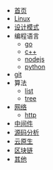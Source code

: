 * [首页](/)
* [Linux](/Linux/)
* [设计模式](/design_pattern/)
* 编程语言
    - [go](/progarmming-languages/go/)
    - [c++](/progarmming-languages/c++/)
    - [nodejs](/progarmming-languages/nodejs/)
    - [python](/progarmming-languages/python/)
* [git](/git/)
* 算法
    * [list](/算法/list/)
    * [tree](/算法/tree/)
* [网络](/网络/)
    * [http](/网络/http/)
* [中间件](/中间件/)
* [源码分析](/source-code-analysis/)
* [云原生](/云原生/)
* [区块链](/区块链/)
* [其他](/other/)
